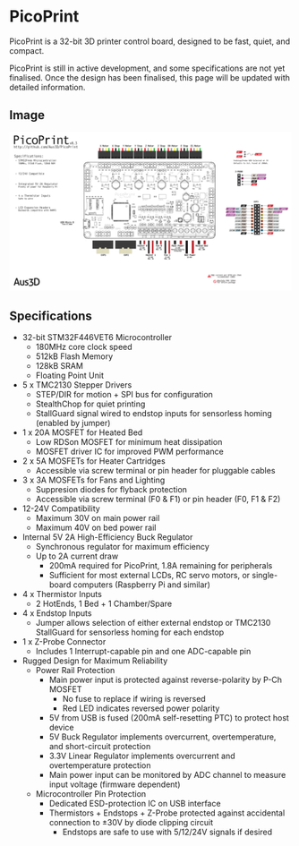 # PicoPrint

PicoPrint is a 32-bit 3D printer control board, designed to be fast, quiet, and compact.

PicoPrint is still in active development, and some specifications are not yet finalised. Once the design has been finalised, this page will be updated with detailed information.

## Image
![PicoPrint Pinout](https://raw.githubusercontent.com/Aus3D/PicoPrint/master/Resources/Images/pinout.png "PicoPrint Pinout")

## Specifications
* 32-bit STM32F446VET6 Microcontroller
  * 180MHz core clock speed
  * 512kB Flash Memory
  * 128kB SRAM
  * Floating Point Unit
* 5 x TMC2130 Stepper Drivers
  * STEP/DIR for motion + SPI bus for configuration
  * StealthChop for quiet printing
  * StallGuard signal wired to endstop inputs for sensorless homing (enabled by jumper)
* 1 x 20A MOSFET for Heated Bed
  * Low RDSon MOSFET for minimum heat dissipation
  * MOSFET driver IC for improved PWM performance
* 2 x 5A MOSFETs for Heater Cartridges
  * Accessible via screw terminal or pin header for pluggable cables
* 3 x 3A MOSFETs for Fans and Lighting
  * Suppresion diodes for flyback protection
  * Accessible via screw terminal (F0 & F1) or pin header (F0, F1 & F2)
* 12-24V Compatibility
  * Maximum 30V on main power rail
  * Maximum 40V on bed power rail
* Internal 5V 2A High-Efficiency Buck Regulator
  * Synchronous regulator for maximum efficiency
  * Up to 2A current draw
    * 200mA required for PicoPrint, 1.8A remaining for peripherals
    * Sufficient for most external LCDs, RC servo motors, or single-board computers (Raspberry Pi and similar)
* 4 x Thermistor Inputs
  * 2 HotEnds, 1 Bed + 1 Chamber/Spare
* 4 x Endstop Inputs
  * Jumper allows selection of either external endstop or TMC2130 StallGuard for sensorless homing for each endstop
* 1 x Z-Probe Connector
  * Includes 1 Interrupt-capable pin and one ADC-capable pin
* Rugged Design for Maximum Reliability
  * Power Rail Protection
    * Main power input is protected against reverse-polarity by P-Ch MOSFET
      * No fuse to replace if wiring is reversed
      * Red LED indicates reversed power polarity
    * 5V from USB is fused (200mA self-resetting PTC) to protect host device
    * 5V Buck Regulator implements overcurrent, overtemperature, and short-circuit protection
    * 3.3V Linear Regulator implements overcurrent and overtemperature protection
    * Main power input can be monitored by ADC channel to measure input voltage (firmware dependent)
  * Microcontroller Pin Protection
    * Dedicated ESD-protection IC on USB interface
    * Thermistors + Endstops + Z-Probe protected against accidental connection to ±30V by diode clipping circuit
      * Endstops are safe to use with 5/12/24V signals if desired
